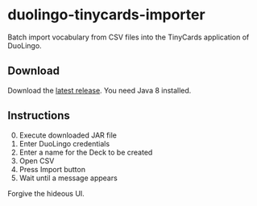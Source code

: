 # duolingo-tinycards-importer
Batch import vocabulary from CSV files into the TinyCards application of DuoLingo.


## Download
Download the [latest release](https://github.com/jjedele/duolingo-tinycards-importer/releases/tag/untagged-c5d5e26acbac975329ba).
You need Java 8 installed.

## Instructions

0. Execute downloaded JAR file
1. Enter DuoLingo credentials
2. Enter a name for the Deck to be created
3. Open CSV
4. Press Import button
5. Wait until a message appears

Forgive the hideous UI.
